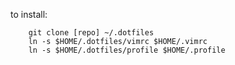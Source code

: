 to install:

		git clone [repo] ~/.dotfiles
		ln -s $HOME/.dotfiles/vimrc $HOME/.vimrc
		ln -s $HOME/.dotfiles/profile $HOME/.profile

